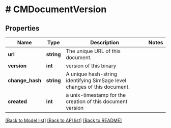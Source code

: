 # # CMDocumentVersion

## Properties

Name | Type | Description | Notes
------------ | ------------- | ------------- | -------------
**url** | **string** | The unique URL of this document. |
**version** | **int** | version of this binary |
**change_hash** | **string** | A unique hash-string identifying SimSage level changes of this document. |
**created** | **int** | a unix-timestamp for the creation of this document version |

[[Back to Model list]](../../README.md#models) [[Back to API list]](../../README.md#endpoints) [[Back to README]](../../README.md)
